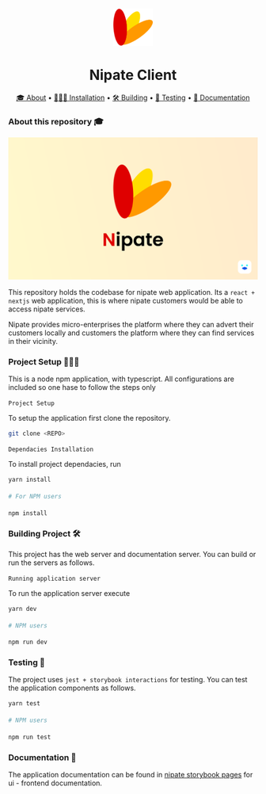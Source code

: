 <div align='center'>

<br/>

<img width='80' src='public/logo.svg' />

# Nipate Client

[🎓 About](#about-this-repository-🎓) •
[👨🏿‍💻 Installation](#project-setup-👨🏿‍💻) •
[🛠️ Building](#building-project-🛠️) •
[🧪 Testing](#testing-🧪) •
[📖 Documentation](#documentation-📖)

</div>

### About this repository 🎓

<div align='center'>
<img style='width: 80vw;' src='thumbnail.svg' />
</div>

This repository holds the codebase for nipate web application.
Its a `react + nextjs` web application, this is where nipate customers would be able to access nipate services.

Nipate provides micro-enterprises the platform where they can advert their customers locally and customers the platform where they can find services in their vicinity.

### Project Setup 👨🏿‍💻

This is a node npm application, with typescript. All configurations are included so one hase to follow the steps only

`Project Setup`

To setup the application first clone the repository.

```bash
git clone <REPO>
```

`Dependacies Installation`

To install project dependacies, run

```bash
yarn install

# For NPM users

npm install
```

### Building Project 🛠️

This project has the web server and documentation server. You can build or run the servers as follows.

`Running application server`

To run the application server execute

```bash
yarn dev

# NPM users

npm run dev
```

### Testing 🧪

The project uses `jest + storybook interactions` for testing. You can test the application components as follows.

```bash
yarn test

# NPM users

npm run test
```

### Documentation 📖

The application documentation can be found in [nipate storybook pages](#documentation-📖) for ui - frontend documentation.
